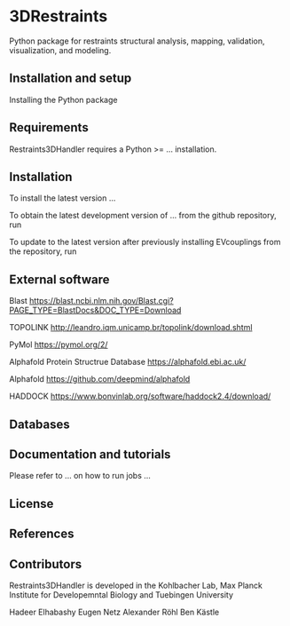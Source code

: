 # 3DRestraints
Python package for restraints structural analysis, mapping, validation, visualization, and modeling.

## Installation and setup
Installing the Python package


## Requirements
Restraints3DHandler requires a Python >=  ... installation. 


## Installation
To install the latest version ...


To obtain the latest development version of ... from the github repository, run

To update to the latest version after previously installing EVcouplings from the repository, run


## External software 

Blast 
https://blast.ncbi.nlm.nih.gov/Blast.cgi?PAGE_TYPE=BlastDocs&DOC_TYPE=Download

TOPOLINK 
http://leandro.iqm.unicamp.br/topolink/download.shtml

PyMol 
https://pymol.org/2/

Alphafold Protein Structrue Database 
https://alphafold.ebi.ac.uk/

Alphafold
https://github.com/deepmind/alphafold

HADDOCK
https://www.bonvinlab.org/software/haddock2.4/download/ 


## Databases


## Documentation and tutorials
Please refer to ... on how to run jobs ...


## License


## References


## Contributors
Restraints3DHandler is developed in the Kohlbacher Lab, Max Planck Institute for Developemntal Biology and Tuebingen University 

Hadeer Elhabashy
Eugen Netz
Alexander Röhl 
Ben Kästle 



